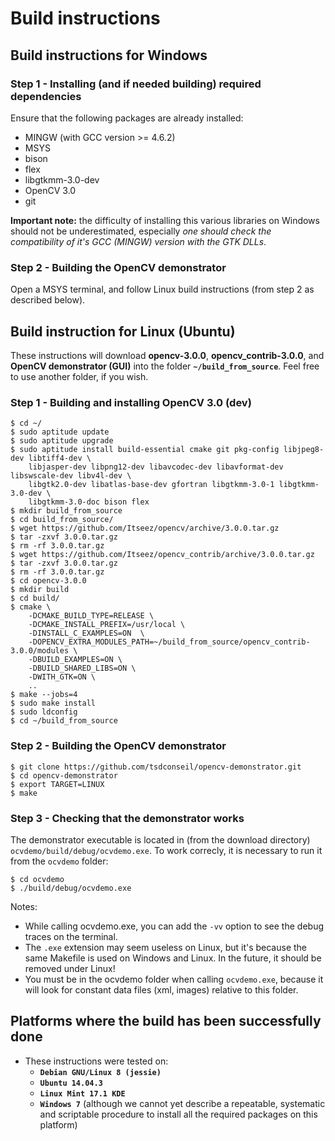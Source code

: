 # Build instructions

## Build instructions for Windows

### Step 1 - Installing (and if needed building) required dependencies
Ensure that the following packages are already installed:
  - MINGW (with GCC version >= 4.6.2)
  - MSYS
  - bison
  - flex
  - libgtkmm-3.0-dev
  - OpenCV 3.0
  - git

**Important note:** the difficulty of installing this various libraries on Windows should not be underestimated, especially *one should check the compatibility of it's GCC (MINGW) version with the GTK DLLs*.

### Step 2 - Building the OpenCV demonstrator
Open a MSYS terminal, and follow Linux build instructions (from step 2 as described below).


## Build instruction for Linux (Ubuntu)

These instructions will download **opencv-3.0.0**, **opencv_contrib-3.0.0**, and **OpenCV demonstrator (GUI)** into the
folder **`~/build_from_source`**. Feel free to use another folder, if you wish.

### Step 1 - Building and installing OpenCV 3.0 (dev)

```
$ cd ~/
$ sudo aptitude update
$ sudo aptitude upgrade
$ sudo aptitude install build-essential cmake git pkg-config libjpeg8-dev libtiff4-dev \
    libjasper-dev libpng12-dev libavcodec-dev libavformat-dev libswscale-dev libv4l-dev \
    libgtk2.0-dev libatlas-base-dev gfortran libgtkmm-3.0-1 libgtkmm-3.0-dev \
    libgtkmm-3.0-doc bison flex
$ mkdir build_from_source
$ cd build_from_source/
$ wget https://github.com/Itseez/opencv/archive/3.0.0.tar.gz
$ tar -zxvf 3.0.0.tar.gz
$ rm -rf 3.0.0.tar.gz
$ wget https://github.com/Itseez/opencv_contrib/archive/3.0.0.tar.gz
$ tar -zxvf 3.0.0.tar.gz
$ rm -rf 3.0.0.tar.gz
$ cd opencv-3.0.0
$ mkdir build
$ cd build/
$ cmake \
    -DCMAKE_BUILD_TYPE=RELEASE \
    -DCMAKE_INSTALL_PREFIX=/usr/local \
    -DINSTALL_C_EXAMPLES=ON  \
    -DOPENCV_EXTRA_MODULES_PATH=~/build_from_source/opencv_contrib-3.0.0/modules \
    -DBUILD_EXAMPLES=ON \
    -DBUILD_SHARED_LIBS=ON \
    -DWITH_GTK=ON \
    ..
$ make --jobs=4
$ sudo make install
$ sudo ldconfig
$ cd ~/build_from_source
```

### Step 2 - Building the OpenCV demonstrator

```
$ git clone https://github.com/tsdconseil/opencv-demonstrator.git
$ cd opencv-demonstrator
$ export TARGET=LINUX
$ make
```

### Step 3 - Checking that the demonstrator works

The demonstrator executable is located in (from the download directory) `ocvdemo/build/debug/ocvdemo.exe`.
To work correcly, it is necessary to run it from the `ocvdemo` folder:

```
$ cd ocvdemo
$ ./build/debug/ocvdemo.exe
```

Notes:
- While calling ocvdemo.exe, you can add the `-vv` option to see the debug traces on the terminal.
- The `.exe` extension may seem useless on Linux, but it's because the same Makefile is used on Windows and Linux. In the future, it should be removed under Linux!
- You must be in the ocvdemo folder when calling `ocvdemo.exe`, because it will look for constant data files (xml, images) relative to this folder.



## Platforms where the build has been successfully done
- These instructions were tested on:
  *  **`Debian GNU/Linux 8 (jessie)`**
  * **`Ubuntu 14.04.3`**
  * **`Linux Mint 17.1 KDE`**
  * **`Windows 7`** (although we cannot yet describe a repeatable, systematic and scriptable procedure to install all the required packages on this platform)  


